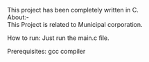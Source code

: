 
This project has been completely written in C.<br>
About:-<br>
This Project is related to Municipal corporation.

How to run:
Just run the main.c file.

Prerequisites:
gcc compiler
